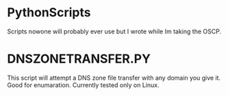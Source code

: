 # PythonScripts
Scripts nowone will probably ever use but I wrote while Im taking the OSCP.

# DNSZONETRANSFER.PY

This script will attempt a DNS zone file transfer with any domain you give it. Good for enumaration. Currently tested only on Linux.
